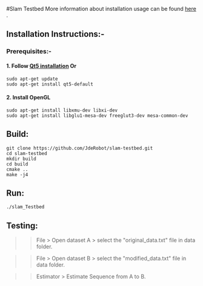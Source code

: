 #Slam Testbed
More information about installation usage can be found  [here](https://jderobot.github.io/slam-testbed/) .
## Installation Instructions:-
### Prerequisites:-
#### 1. Follow [Qt5 installation](https://wiki.qt.io/Install_Qt_5_on_Ubuntu) Or
```
sudo apt-get update
sudo apt-get install qt5-default
```
#### 2. Install OpenGL
```
sudo apt-get install libxmu-dev libxi-dev
sudo apt-get install libglu1-mesa-dev freeglut3-dev mesa-common-dev
```

## Build:
```
git clone https://github.com/JdeRobot/slam-testbed.git
cd slam-testbed
mkdir build 
cd build 
cmake ..
make -j4
```

## Run:
```
./slam_Testbed
```

## Testing: 

>> File > Open dataset A > select the "original_data.txt" file in data folder.

>> File > Open dataset B > select the "modified_data.txt" file in data folder.

>> Estimator > Estimate Sequence from A to B. 



